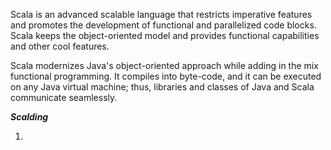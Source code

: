 Scala is an advanced scalable language that restricts imperative features and promotes the development of functional and parallelized code blocks. 
    Scala keeps the object-oriented model and provides functional capabilities and other cool features.
   
Scala modernizes Java's object-oriented approach while adding in the mix functional programming. 
    It compiles into byte-code, and it can be executed on any Java virtual machine; thus, libraries and classes of Java and Scala communicate seamlessly.
   
***Scalding***
   
1. 
   
   
   
   
   
   